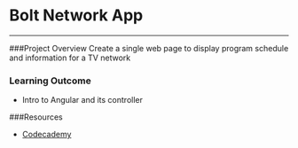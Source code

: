 # Bolt Network App

-----------------

###Project Overview
Create a single web page to display program schedule and information for a TV network

### Learning Outcome
* Intro to Angular and its controller

###Resources
* [Codecademy](http://www.codecademy.com/)
